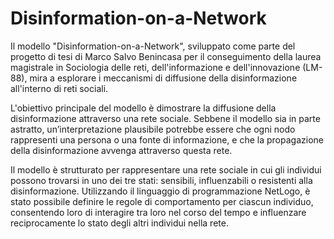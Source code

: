 # Disinformation-on-a-Network

Il modello "Disinformation-on-a-Network", sviluppato come parte del progetto di tesi di Marco Salvo Benincasa per il conseguimento della laurea magistrale in Sociologia delle reti, dell'informazione e dell'innovazione (LM-88), mira a esplorare i meccanismi di diffusione della disinformazione all'interno di reti sociali. 

L'obiettivo principale del modello è dimostrare la diffusione della disinformazione attraverso una rete sociale. 
Sebbene il modello sia in parte astratto, un’interpretazione plausibile potrebbe essere che ogni nodo rappresenti una persona o una fonte di informazione, e che la propagazione della disinformazione avvenga attraverso questa rete.

Il modello è strutturato per rappresentare una rete sociale in cui gli individui possono trovarsi in uno dei tre stati: sensibili, influenzabili o resistenti alla disinformazione. 
Utilizzando il linguaggio di programmazione NetLogo, è stato possibile definire le regole di comportamento per ciascun individuo, consentendo loro di interagire tra loro nel corso del tempo e influenzare reciprocamente lo stato degli altri individui nella rete.
